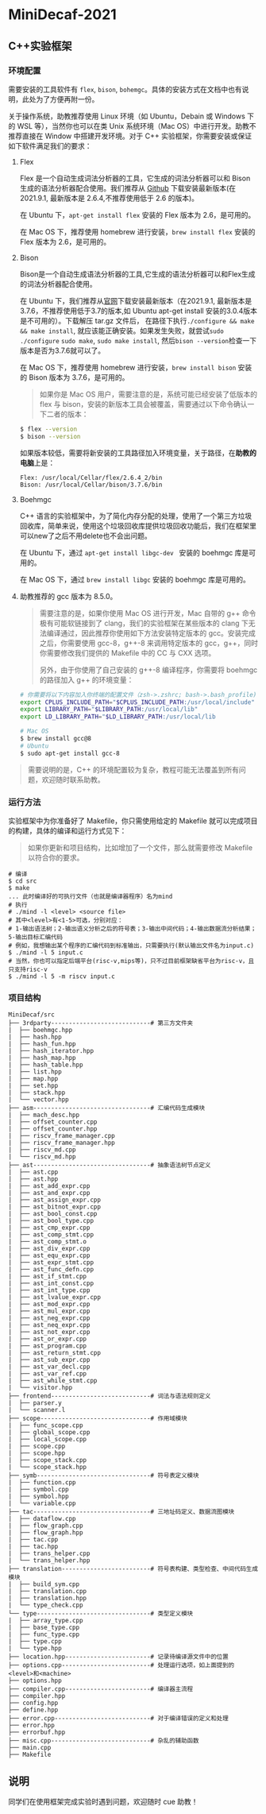 # MiniDecaf-2021

##  C++实验框架

### 环境配置

需要安装的工具软件有 `flex`, `bison`, `bohemgc`。具体的安装方式在文档中也有说明，此处为了方便再附一份。

关于操作系统，助教推荐使用 Linux 环境（如 Ubuntu，Debain 或 Windows 下的 WSL 等），当然你也可以在类 Unix 系统环境（Mac OS）中进行开发。助教不推荐直接在 Window 中搭建开发环境。对于 C++ 实验框架，你需要安装或保证如下软件满足我们的要求：

1. Flex

   Flex 是一个自动生成词法分析器的工具，它生成的词法分析器可以和 Bison 生成的语法分析器配合使用。我们推荐从 [Github](https://github.com/westes/flex/releases) 下载安装最新版本(在 2021.9.1, 最新版本是 2.6.4,不推荐使用低于 2.6 的版本)。

   在 Ubuntu 下，`apt-get install flex` 安装的 Flex 版本为 2.6，是可用的。

   在 Mac OS 下，推荐使用 homebrew 进行安装，`brew install flex` 安装的 Flex 版本为 2.6，是可用的。

2. Bison

   Bison是一个自动生成语法分析器的工具,它生成的语法分析器可以和Flex生成的词法分析器配合使用。

   在 Ubuntu 下，我们推荐从[官网](http://ftp.gnu.org/gnu/bison/)下载安装最新版本（在2021.9.1, 最新版本是3.7.6，不推荐使用低于3.7的版本,如 Ubuntu apt-get install 安装的3.0.4版本是不可用的）。下载解压 tar.gz 文件后， 在路径下执行`./configure && make && make install`, 就应该能正确安装。如果发生失败，就尝试`sudo ./configure` `sudo make`, `sudo make install`, 然后`bison --version`检查一下版本是否为3.7.6就可以了。

   在 Mac OS 下，推荐使用 homebrew 进行安装，`brew install bison` 安装的 Bison 版本为 3.7.6，是可用的。

   > 如果你是 Mac OS 用户，需要注意的是，系统可能已经安装了低版本的 flex 与 bison，安装的新版本工具会被覆盖，需要通过以下命令确认一下二者的版本：

   ```bash
   $ flex --version
   $ bison --version
   ```

   如果版本较低，需要将新安装的工具路径加入环境变量，关于路径，在**助教的电脑**上是：

   ```
   Flex: /usr/local/Cellar/flex/2.6.4_2/bin
   Bison: /usr/local/Cellar/bison/3.7.6/bin
   ```

3. Boehmgc

   C++ 语言的实验框架中，为了简化内存分配的处理，使用了一个第三方垃圾回收库，简单来说，使用这个垃圾回收库提供垃圾回收功能后，我们在框架里可以new了之后不用delete也不会出问题。

   在 Ubuntu 下，通过  `apt-get install libgc-dev ` 安装的 boehmgc 库是可用的。

   在 Mac OS 下，通过 `brew install libgc`  安装的 boehmgc 库是可用的。

4. 助教推荐的 gcc 版本为 8.5.0。

   > 需要注意的是，如果你使用 Mac OS 进行开发，Mac 自带的 g++ 命令极有可能软链接到了 clang，我们的实验框架在某些版本的 clang 下无法编译通过，因此推荐你使用如下方法安装特定版本的 gcc。安装完成之后，你需要使用 gcc-8，g++-8 来调用特定版本的 gcc，g++，同时你需要修改我们提供的 Makefile 中的 CC 与 CXX 选项。
   >
   > 另外，由于你使用了自己安装的 g++-8 编译程序，你需要将 boehmgc 的路径加入 g++ 的环境变量：

   ```bash
   # 你需要将以下内容加入你终端的配置文件（zsh->.zshrc; bash->.bash_profile)
   export CPLUS_INCLUDE_PATH="$CPLUS_INCLUDE_PATH:/usr/local/include"
   export LIBRARY_PATH="$LIBRARY_PATH:/usr/local/lib"
   export LD_LIBRARY_PATH="$LD_LIBRARY_PATH:/usr/local/lib
   ```

   ```bash
   # Mac OS
   $ brew install gcc@8
   # Ubuntu
   $ sudo apt-get install gcc-8
   ```

> 需要说明的是，C++ 的环境配置较为复杂，教程可能无法覆盖到所有问题，欢迎随时联系助教。

### 运行方法

实验框架中为你准备好了 Makefile，你只需使用给定的 Makefile 就可以完成项目的构建，具体的编译和运行方式见下：

> 如果你更新和项目结构，比如增加了一个文件，那么就需要修改 Makefile 以符合你的要求。

```shell
# 编译
$ cd src
$ make
... 此时编译好的可执行文件（也就是编译器程序）名为mind
# 执行
# ./mind -l <level> <source file>
# 其中<level>有<1-5>可选，分别对应：
# 1-输出语法树；2-输出语义分析之后的符号表；3-输出中间代码；4-输出数据流分析结果；5-输出目标汇编代码
# 例如，我想输出某个程序的汇编代码到标准输出，只需要执行(默认输出文件名为input.c)
$ ./mind -l 5 input.c
# 当然，你也可以指定后端平台(risc-v,mips等)，只不过目前框架缺省平台为risc-v，且只支持risc-v
$ ./mind -l 5 -m riscv input.c
```

### 项目结构

```
MiniDecaf/src
├── 3rdparty----------------------------# 第三方文件夹
|  ├── boehmgc.hpp
|  ├── hash.hpp
|  ├── hash_fun.hpp
|  ├── hash_iterator.hpp
|  ├── hash_map.hpp
|  ├── hash_table.hpp
|  ├── list.hpp
|  ├── map.hpp
|  ├── set.hpp
|  ├── stack.hpp
|  └── vector.hpp
├── asm---------------------------------# 汇编代码生成模块
|  ├── mach_desc.hpp					
|  ├── offset_counter.cpp
|  ├── offset_counter.hpp
|  ├── riscv_frame_manager.cpp
|  ├── riscv_frame_manager.hpp
|  ├── riscv_md.cpp
|  └── riscv_md.hpp
├── ast---------------------------------# 抽象语法树节点定义
|  ├── ast.cpp
|  ├── ast.hpp
|  ├── ast_add_expr.cpp
|  ├── ast_and_expr.cpp
|  ├── ast_assign_expr.cpp
|  ├── ast_bitnot_expr.cpp
|  ├── ast_bool_const.cpp
|  ├── ast_bool_type.cpp
|  ├── ast_cmp_expr.cpp
|  ├── ast_comp_stmt.cpp
|  ├── ast_comp_stmt.o
|  ├── ast_div_expr.cpp
|  ├── ast_equ_expr.cpp
|  ├── ast_expr_stmt.cpp
|  ├── ast_func_defn.cpp
|  ├── ast_if_stmt.cpp
|  ├── ast_int_const.cpp
|  ├── ast_int_type.cpp
|  ├── ast_lvalue_expr.cpp
|  ├── ast_mod_expr.cpp
|  ├── ast_mul_expr.cpp
|  ├── ast_neg_expr.cpp
|  ├── ast_neq_expr.cpp
|  ├── ast_not_expr.cpp
|  ├── ast_or_expr.cpp
|  ├── ast_program.cpp
|  ├── ast_return_stmt.cpp
|  ├── ast_sub_expr.cpp
|  ├── ast_var_decl.cpp
|  ├── ast_var_ref.cpp
|  ├── ast_while_stmt.cpp
|  └── visitor.hpp
├── frontend----------------------------# 词法与语法规则定义
|  ├── parser.y
|  └── scanner.l
├── scope-------------------------------# 作用域模块
|  ├── func_scope.cpp
|  ├── global_scope.cpp
|  ├── local_scope.cpp
|  ├── scope.cpp
|  ├── scope.hpp
|  ├── scope_stack.cpp
|  └── scope_stack.hpp
├── symb--------------------------------# 符号表定义模块
|  ├── function.cpp
|  ├── symbol.cpp
|  ├── symbol.hpp
|  └── variable.cpp
├── tac---------------------------------# 三地址码定义、数据流图模块
|  ├── dataflow.cpp
|  ├── flow_graph.cpp
|  ├── flow_graph.hpp
|  ├── tac.cpp
|  ├── tac.hpp
|  ├── trans_helper.cpp
|  └── trans_helper.hpp
├── translation-------------------------# 符号表构建、类型检查、中间代码生成模块
|  ├── build_sym.cpp
|  ├── translation.cpp
|  ├── translation.hpp
|  └── type_check.cpp
└── type--------------------------------# 类型定义模块
|  ├── array_type.cpp
|  ├── base_type.cpp
|  ├── func_type.cpp
|  ├── type.cpp
|  └── type.hpp
├── location.hpp------------------------# 记录待编译源文件中的位置
├── options.cpp-------------------------# 处理运行选项，如上面提到的<level>和<machine>
├── options.hpp
├── compiler.cpp------------------------# 编译器主流程
├── compiler.hpp
├── config.hpp
├── define.hpp
├── error.cpp---------------------------# 对于编译错误的定义和处理
├── error.hpp
├── errorbuf.hpp
├── misc.cpp----------------------------# 杂乱的辅助函数
├── main.cpp
├── Makefile
```

## 说明

同学们在使用框架完成实验时遇到问题，欢迎随时 cue 助教！